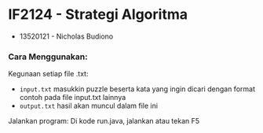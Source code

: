 # IF2124 - Strategi Algoritma

* 13520121 - Nicholas Budiono

### Cara Menggunakan:
Kegunaan setiap file .txt:
* `input.txt` masukkin puzzle beserta kata yang ingin dicari dengan format contoh pada file input.txt lainnya
* `output.txt` hasil akan muncul dalam file ini

Jalankan program:
Di kode run.java, jalankan atau tekan F5
